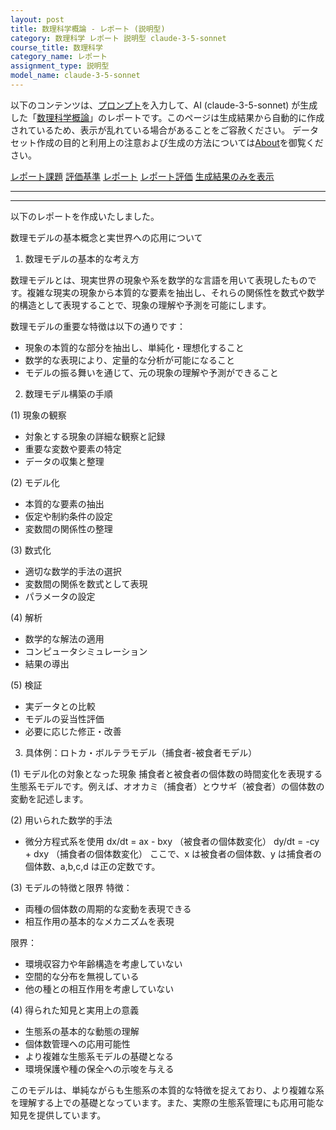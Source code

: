 ```yaml
---
layout: post
title: 数理科学概論 - レポート (説明型)
category: 数理科学 レポート 説明型 claude-3-5-sonnet
course_title: 数理科学
category_name: レポート
assignment_type: 説明型
model_name: claude-3-5-sonnet
---
```


以下のコンテンツは、[プロンプト](https://github.com/takedatoshiyuki/synthetic_assignments/tree/main/generated/数理科学/claude-3-5-sonnet/prompt_レポート-説明型.md)を入力して、AI (claude-3-5-sonnet) が生成した「[数理科学概論](/contents/数理科学/)」のレポートです。このページは生成結果から自動的に作成されているため、表示が乱れている場合があることをご容赦ください。
データセット作成の目的と利用上の注意および生成の方法については[About](/About)を御覧ください。

[レポート課題](../レポート課題-説明型)
[評価基準](../評価基準-説明型)
[レポート](../レポート-説明型)
[レポート評価](../レポート評価-説明型)
[生成結果のみを表示](https://github.com/takedatoshiyuki/synthetic_assignments/tree/main/generated/数理科学/claude-3-5-sonnet/レポート-説明型.md)
  

***
***
  
以下のレポートを作成いたしました。

数理モデルの基本概念と実世界への応用について

1. 数理モデルの基本的な考え方

数理モデルとは、現実世界の現象や系を数学的な言語を用いて表現したものです。複雑な現実の現象から本質的な要素を抽出し、それらの関係性を数式や数学的構造として表現することで、現象の理解や予測を可能にします。

数理モデルの重要な特徴は以下の通りです：
- 現象の本質的な部分を抽出し、単純化・理想化すること
- 数学的な表現により、定量的な分析が可能になること
- モデルの振る舞いを通じて、元の現象の理解や予測ができること

2. 数理モデル構築の手順

(1) 現象の観察
- 対象とする現象の詳細な観察と記録
- 重要な変数や要素の特定
- データの収集と整理

(2) モデル化
- 本質的な要素の抽出
- 仮定や制約条件の設定
- 変数間の関係性の整理

(3) 数式化
- 適切な数学的手法の選択
- 変数間の関係を数式として表現
- パラメータの設定

(4) 解析
- 数学的な解法の適用
- コンピュータシミュレーション
- 結果の導出

(5) 検証
- 実データとの比較
- モデルの妥当性評価
- 必要に応じた修正・改善

3. 具体例：ロトカ・ボルテラモデル（捕食者-被食者モデル）

(1) モデル化の対象となった現象
捕食者と被食者の個体数の時間変化を表現する生態系モデルです。例えば、オオカミ（捕食者）とウサギ（被食者）の個体数の変動を記述します。

(2) 用いられた数学的手法
- 微分方程式系を使用
dx/dt = ax - bxy （被食者の個体数変化）
dy/dt = -cy + dxy （捕食者の個体数変化）
ここで、x は被食者の個体数、y は捕食者の個体数、a,b,c,d は正の定数です。

(3) モデルの特徴と限界
特徴：
- 両種の個体数の周期的な変動を表現できる
- 相互作用の基本的なメカニズムを表現

限界：
- 環境収容力や年齢構造を考慮していない
- 空間的な分布を無視している
- 他の種との相互作用を考慮していない

(4) 得られた知見と実用上の意義
- 生態系の基本的な動態の理解
- 個体数管理への応用可能性
- より複雑な生態系モデルの基礎となる
- 環境保護や種の保全への示唆を与える

このモデルは、単純ながらも生態系の本質的な特徴を捉えており、より複雑な系を理解する上での基礎となっています。また、実際の生態系管理にも応用可能な知見を提供しています。
